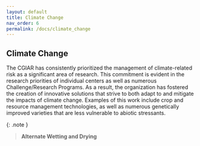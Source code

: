 ```yaml
---
layout: default
title: Climate Change
nav_order: 6
permalink: /docs/climate_change
---
```


## Climate Change

The CGIAR has consistently prioritized the management of climate-related risk as a significant area of research. This commitment is evident in the research priorities of individual centers as well as numerous Challenge/Research Programs. As a result, the organization has fostered the creation of innovative solutions that strive to both adapt to and mitigate the impacts of climate change. Examples of this work include crop and resource management technologies, as well as numerous genetically improved varieties that are less vulnerable to abiotic stressants.

{: .note }
> <b>Alternate Wetting and Drying </b>
